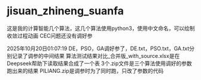 # jisuan_zhineng_suanfa
这是我的计算智能几个算法，这几个算法使用python3，使用中文命名，可以绘制收敛过程动画
CEC问题还没有调好参


2025年10月20日01:07:19
DE，PSO，GA调好参了，DE.txt，PSO.txt，GA.txt分别记录了调参的中间结果
算法测试结果对比_合并版_with_source.xlsx是在Deepseek帮助下读取结果合成了一个表
3个.zip文件是三个算法使用调好的参数跑出来的结果
PILIANG.zip是调参时为了同时跑，只改了参数的代码
